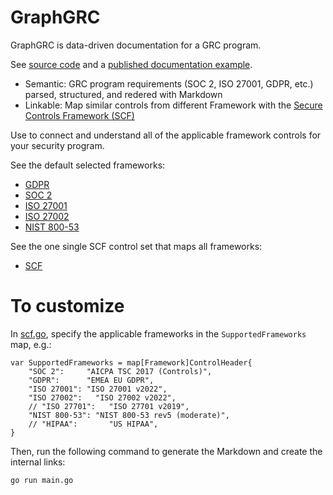 # GraphGRC

GraphGRC is data-driven documentation for a GRC program.

See [source code](https://github.com/alsmola/graphgrc/) and a [published documentation example](https://alsmola.github.io/graphgrc/).

- Semantic: GRC program requirements (SOC 2, ISO 27001, GDPR, etc.) parsed, structured, and redered with Markdown
- Linkable: Map similar controls from different Framework with the [Secure Controls Framework (SCF)](https://securecontrolsframework.com/)

Use to connect and understand all of the applicable framework controls for your security program.

See the default selected frameworks:

- [GDPR](gdpr/index.md)
- [SOC 2](soc2/index.md)
- [ISO 27001](iso27001/index.md)
- [ISO 27002](iso27002/index.md)
- [NIST 800-53](nist80053/index.md)

See the one single SCF control set that maps all frameworks:

- [SCF](scf/index.md)

# To customize

In [scf.go](internal/scf.go), specify the applicable frameworks in the `SupportedFrameworks` map, e.g.:

```
var SupportedFrameworks = map[Framework]ControlHeader{
	"SOC 2":     "AICPA TSC 2017 (Controls)",
	"GDPR":      "EMEA EU GDPR",
	"ISO 27001": "ISO 27001 v2022",
	"ISO 27002":   "ISO 27002 v2022",
	// "ISO 27701":   "ISO 27701 v2019",
	"NIST 800-53": "NIST 800-53 rev5 (moderate)",
	// "HIPAA":       "US HIPAA",
}
```

Then, run the following command to generate the Markdown and create the internal links:

`go run main.go`
